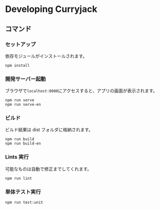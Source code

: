 # Developing Curryjack

## コマンド

### セットアップ

依存モジュールがインストールされます。

```
npm install
```

### 開発サーバー起動

ブラウザで`localhost:8080`にアクセスすると、アプリの画面が表示されます。

```
npm run serve
npm run serve-en
```

### ビルド

ビルド結果は dist フォルダに格納されます。

```
npm run build
npm run build-en
```

### Lints 実行

可能なものは自動で修正までしてくれます。

```
npm run lint
```

### 単体テスト実行

```
npm run test:unit
```
